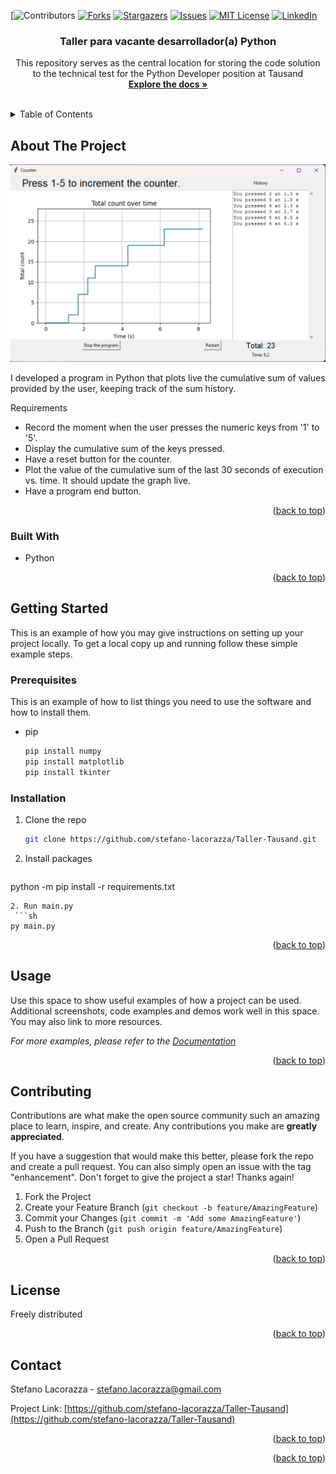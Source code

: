 <!-- Improved compatibility of back to top link: See: https://github.com/othneildrew/Best-README-Template/pull/73 -->
<a name="readme-top"></a>
<!--
*** Thanks for checking out the Best-README-Template. If you have a suggestion
*** that would make this better, please fork the repo and create a pull request
*** or simply open an issue with the tag "enhancement".
*** Don't forget to give the project a star!
*** Thanks again! Now go create something AMAZING! :D
-->



<!-- PROJECT SHIELDS -->
<!--
*** I'm using markdown "reference style" links for readability.
*** Reference links are enclosed in brackets [ ] instead of parentheses ( ).
*** See the bottom of this document for the declaration of the reference variables
*** for contributors-url, forks-url, etc. This is an optional, concise syntax you may use.
*** https://www.markdownguide.org/basic-syntax/#reference-style-links
-->
[![Contributors][contributors-url]
[![Forks][forks-shield]][forks-url]
[![Stargazers][stars-shield]][stars-url]
[![Issues][issues-shield]][issues-url]
[![MIT License][license-shield]][license-url]
[![LinkedIn][linkedin-shield]][linkedin-url]




<h3 align="center">Taller para vacante desarrollador(a) Python</h3>

  <p align="center">
    This repository serves as the central location for storing the code solution to the technical test for the Python Developer position at Tausand
    <br />
    <a href="https://github.com/stefano-lacorazza/Taller-Tausand"><strong>Explore the docs »</strong></a>
    <br />
    <br />
  </p>
</div>



<!-- TABLE OF CONTENTS -->
<details>
  <summary>Table of Contents</summary>
  <ol>
    <li>
      <a href="#about-the-project">About The Project</a>
      <ul>
        <li><a href="#built-with">Built With</a></li>
      </ul>
    </li>
    <li>
      <a href="#getting-started">Getting Started</a>
      <ul>
        <li><a href="#prerequisites">Prerequisites</a></li>
        <li><a href="#installation">Installation</a></li>
      </ul>
    </li>
    <li><a href="#usage">Usage</a></li>
    <li><a href="#roadmap">Roadmap</a></li>
    <li><a href="#contributing">Contributing</a></li>
    <li><a href="#license">License</a></li>
    <li><a href="#contact">Contact</a></li>
    <li><a href="#acknowledgments">Acknowledgments</a></li>
  </ol>
</details>



<!-- ABOUT THE PROJECT -->
## About The Project
![image](https://github.com/stefano-lacorazza/Taller-Tausand/blob/main/images/Screenshot1.png)


I developed a program in Python that plots live the cumulative sum of values provided by the user, keeping track of the sum history.

Requirements

- Record the moment when the user presses the numeric keys from '1' to '5'.
- Display the cumulative sum of the keys pressed.
- Have a reset button for the counter.
- Plot the value of the cumulative sum of the last 30 seconds of execution vs. time. It should update the graph live.
- Have a program end button.

<p align="right">(<a href="#readme-top">back to top</a>)</p>



### Built With

* Python
<p align="right">(<a href="#readme-top">back to top</a>)</p>



<!-- GETTING STARTED -->
## Getting Started

This is an example of how you may give instructions on setting up your project locally.
To get a local copy up and running follow these simple example steps.

### Prerequisites

This is an example of how to list things you need to use the software and how to install them.
* pip
  ```sh
  pip install numpy
  pip install matplotlib
  pip install tkinter
  ```

### Installation

1. Clone the repo
   ```sh
   git clone https://github.com/stefano-lacorazza/Taller-Tausand.git
   ```
2. Install packages
   ```sh
python -m pip install -r requirements.txt
   ```
2. Run main.py
    ```sh
   py main.py
   ```

<p align="right">(<a href="#readme-top">back to top</a>)</p>



<!-- USAGE EXAMPLES -->
## Usage

Use this space to show useful examples of how a project can be used. Additional screenshots, code examples and demos work well in this space. You may also link to more resources.

_For more examples, please refer to the [Documentation](https://example.com)_

<p align="right">(<a href="#readme-top">back to top</a>)</p>





<!-- CONTRIBUTING -->
## Contributing

Contributions are what make the open source community such an amazing place to learn, inspire, and create. Any contributions you make are **greatly appreciated**.

If you have a suggestion that would make this better, please fork the repo and create a pull request. You can also simply open an issue with the tag "enhancement".
Don't forget to give the project a star! Thanks again!

1. Fork the Project
2. Create your Feature Branch (`git checkout -b feature/AmazingFeature`)
3. Commit your Changes (`git commit -m 'Add some AmazingFeature'`)
4. Push to the Branch (`git push origin feature/AmazingFeature`)
5. Open a Pull Request

<p align="right">(<a href="#readme-top">back to top</a>)</p>



<!-- LICENSE -->
## License

Freely distributed

<p align="right">(<a href="#readme-top">back to top</a>)</p>



<!-- CONTACT -->
## Contact

Stefano Lacorazza - stefano.lacorazza@gmail.com

Project Link: [https://github.com/stefano-lacorazza/Taller-Tausand](https://github.com/stefano-lacorazza/Taller-Tausand)

<p align="right">(<a href="#readme-top">back to top</a>)</p>





<p align="right">(<a href="#readme-top">back to top</a>)</p>



<!-- MARKDOWN LINKS & IMAGES -->
<!-- https://www.markdownguide.org/basic-syntax/#reference-style-links -->
[contributors-shield]: https://img.shields.io/github/ller-Tausandcontributors/stefano-lacorazza/Taller-Tausand.svg?style=for-the-badge
[contributors-url]: https://github.com/stefano-lacorazza/Taller-Tausand/graphs/contributors
[forks-shield]: https://img.shields.io/github/forks/stefano-lacorazza/Taller-Tausand.svg?style=for-the-badge
[forks-url]: https://github.com/stefano-lacorazza/Taller-Tausand/network/members
[stars-shield]: https://img.shields.io/github/stars/stefano-lacorazza/Taller-Tausand.svg?style=for-the-badge
[stars-url]: https://github.com/stefano-lacorazza/Taller-Tausand/stargazers
[issues-shield]: https://img.shields.io/github/issues/stefano-lacorazza/Taller-Tausand.svg?style=for-the-badge
[issues-url]: https://github.com/stefano-lacorazza/Taller-Tausand/issues
[license-shield]: https://img.shields.io/github/license/stefano-lacorazza/Taller-Tausand.svg?style=for-the-badge
[license-url]: https://github.com/stefano-lacorazza/Taller-Tausand/blob/master/LICENSE.txt
[linkedin-shield]: https://img.shields.io/badge/-LinkedIn-black.svg?style=for-the-badge&logo=linkedin&colorB=555
[linkedin-url]: https://linkedin.com/in/stefano-lacorazza-developer
[product-screenshot]: images/screenshot.png
[Next.js]: https://img.shields.io/badge/next.js-000000?style=for-the-badge&logo=nextdotjs&logoColor=white
[Next-url]: https://nextjs.org/
[React.js]: https://img.shields.io/badge/React-20232A?style=for-the-badge&logo=react&logoColor=61DAFB
[React-url]: https://reactjs.org/
[Vue.js]: https://img.shields.io/badge/Vue.js-35495E?style=for-the-badge&logo=vuedotjs&logoColor=4FC08D
[Vue-url]: https://vuejs.org/
[Angular.io]: https://img.shields.io/badge/Angular-DD0031?style=for-the-badge&logo=angular&logoColor=white
[Angular-url]: https://angular.io/
[Svelte.dev]: https://img.shields.io/badge/Svelte-4A4A55?style=for-the-badge&logo=svelte&logoColor=FF3E00
[Svelte-url]: https://svelte.dev/
[Laravel.com]: https://img.shields.io/badge/Laravel-FF2D20?style=for-the-badge&logo=laravel&logoColor=white
[Laravel-url]: https://laravel.com
[Bootstrap.com]: https://img.shields.io/badge/Bootstrap-563D7C?style=for-the-badge&logo=bootstrap&logoColor=white
[Bootstrap-url]: https://getbootstrap.com
[JQuery.com]: https://img.shields.io/badge/jQuery-0769AD?style=for-the-badge&logo=jquery&logoColor=white
[JQuery-url]: https://jquery.com 